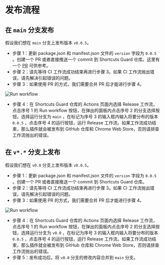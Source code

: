 # 发布流程

## 在 `main` 分支发布

假设我们想在 `main` 分支上发布版本 `v0.0.5`。

- 步骤 1：更新 package.json 和 manifest.json 文件的 `version` 字段为 `0.0.5` 。创建一个 PR 或者直接推送一个 commit 到 Shortcuts Guard 仓库。这里有一个 [PR](https://github.com/opensumi/shortcuts-guard/pull/34/files) 可供参考。
- 步骤 2：请先等待 CI 工作流成功结束再进行步骤 3。如果 CI 工作流抛出错误，请先解决引起错误的问题。
- 步骤 3：如果使用 PR 的方式，我们需要合并 PR 后才能进行步骤 4。

![Run workflow](https://gw.alipayobjects.com/zos/antfincdn/zy6NF9ue%26/lQLPJxbEnXKx_mbNAYHNAaqwksqDiEb2Yo8DQzNLkIAcAA_426_385.png)

- 步骤 4：在 Shortcuts Guard 仓库的 Actions 页面内选择 Release 工作流，点击序号 1 的 Run workflow 按钮，在弹出的面板内点击序号 2 的分支选择按钮，选择运行分支为 `main` ，在标记为序号 3 的输入框内输入将要分布的版本 `0.0.5` ，点击序号 4 的运行按钮，运行 Release 工作流。如果工作流成功结束，那么插件就会被发布到 GitHub 仓库和 Chrome Web Store，否则请排查工作流抛出的错误。

## 在 `v*.*` 分支上发布

假设我们想在 `v0.0` 分支上发布版本 `v0.0.5`。

- 步骤 1：更新 package.json 和 manifest.json 文件的 `version` 字段为 `0.0.5` 。创建一个 PR 或者直接推送一个 commit 到 Shortcuts Guard 仓库。
- 步骤 2：请先等待 CI 工作流成功结束再进行步骤 3。如果 CI 工作流抛出错误，请先解决引起错误的问题。
- 步骤 3：如果使用 PR 的方式，我们需要合并 PR 后才能进行步骤 4。

![Run workflow](https://gw.alipayobjects.com/zos/antfincdn/zy6NF9ue%26/lQLPJxbEnXKx_mbNAYHNAaqwksqDiEb2Yo8DQzNLkIAcAA_426_385.png)

- 步骤 4：在 Shortcuts Guard 仓库的 Actions 页面内选择 Release 工作流，点击序号 1 的 Run workflow 按钮，在弹出的面板内点击序号 2 的分支选择按钮，选择运行分支为 `v0.0` ，在标记为序号 3 的输入框内输入将要分布的版本 `0.0.5` ，点击序号 4 的运行按钮，运行 Release 工作流。如果工作流成功结束，那么插件就会被发布到 GitHub 仓库和 Chrome Web Store，否则请排查工作流抛出的错误。
- 步骤 5：发布成功后，将 `v0.0` 分支的修改内容合并到 `main` 分支。
